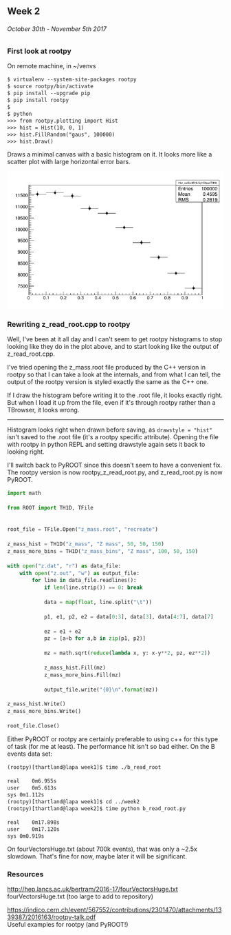 ## Week 2
###### October 30th - November 5th 2017

### First look at rootpy
On remote machine, in ~/venvs

    $ virtualenv --system-site-packages rootpy
    $ source rootpy/bin/activate
    $ pip install --upgrade pip
    $ pip install rootpy
    $
    $ python
    >>> from rootpy.plotting import Hist
    >>> hist = Hist(10, 0, 1)
    >>> hist.FillRandom("gaus", 100000)
    >>> hist.Draw()

Draws a minimal canvas with a basic histogram on it.
It looks more like a scatter plot with large horizontal error bars.

![image](https://github.com/H4rtland/masters/blob/master/week2/imgs/first_rootpy_hist.png "Basic histogram")

### Rewriting z_read_root.cpp to rootpy

Well, I've been at it all day and I can't seem to get rootpy histograms to stop looking like they do in the plot above,
and to start looking like the output of z_read_root.cpp.

I've tried opening the z_mass.root file produced by the C++ version in rootpy so that I can take a look at the internals,
and from what I can tell, the output of the rootpy version is styled exactly the same as the C++ one.

If I draw the histogram before writing it to the .root file, it looks exactly right.
But when I load it up from the file, even if it's through rootpy rather than a TBrowser, it looks wrong.

---

Histogram looks right when drawn before saving, as `drawstyle = "hist"` isn't saved to the .root file (it's a rootpy specific attribute).
Opening the file with rootpy in python REPL and setting drawstyle again sets it back to looking right.

I'll switch back to PyROOT since this doesn't seem to have a convenient fix.
The rootpy version is now rootpy_z_read_root.py, and z_read_root.py is now PyROOT.

```python
import math

from ROOT import TH1D, TFile


root_file = TFile.Open("z_mass.root", "recreate")

z_mass_hist = TH1D("z_mass", "Z mass", 50, 50, 150)
z_mass_more_bins = TH1D("z_mass_bins", "Z mass", 100, 50, 150)

with open("z.dat", "r") as data_file:
    with open("z.out", "w") as output_file:
        for line in data_file.readlines():
            if len(line.strip()) == 0: break

            data = map(float, line.split("\t"))

            p1, e1, p2, e2 = data[0:3], data[3], data[4:7], data[7]

            ez = e1 + e2
            pz = [a+b for a,b in zip(p1, p2)]

            mz = math.sqrt(reduce(lambda x, y: x-y**2, pz, ez**2))

            z_mass_hist.Fill(mz)
            z_mass_more_bins.Fill(mz)

            output_file.write("{0}\n".format(mz))

z_mass_hist.Write()
z_mass_more_bins.Write()

root_file.Close()
```


Either PyROOT or rootpy are certainly preferable to using c++ for this type of task (for me at least). 
The performance hit isn't so bad either. On the B events data set:

```
(rootpy)[thartland@lapa week1]$ time ./b_read_root

real	0m6.955s
user	0m5.613s
sys	0m1.112s
(rootpy)[thartland@lapa week1]$ cd ../week2
(rootpy)[thartland@lapa week2]$ time python b_read_root.py 

real	0m17.898s
user	0m17.120s
sys	0m0.919s
```

On fourVectorsHuge.txt (about 700k events), that was only a ~2.5x slowdown.
That's fine for now, maybe later it will be significant.


### Resources

http://hep.lancs.ac.uk/bertram/2016-17/fourVectorsHuge.txt  
fourVectorsHuge.txt (too large to add to repository)

https://indico.cern.ch/event/567552/contributions/2301470/attachments/1339387/2016163/rootpy-talk.pdf  
Useful examples for rootpy (and PyROOT!)


